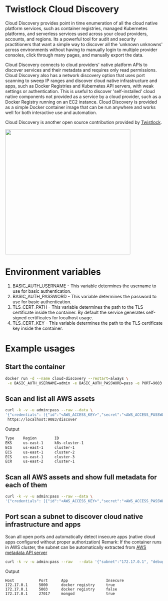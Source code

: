 # Twistlock Cloud Discovery

Cloud Discovery provides point in time enumeration of all the cloud native platform services, such as container registries, managed Kubernetes platforms, and serverless services used across your cloud providers, accounts, and regions.  Its a powerful tool for audit and security practitioners that want a simple way to discover all the 'unknown unknowns' across environments without having to manually login to multiple provider consoles, click through many pages, and manually export the data.  

Cloud Discovery connects to cloud providers' native platform APIs to discover services and their metadata and requires only read permissions.  Cloud Discovery also has a network discovery option that uses port scanning to sweep IP ranges and discover cloud native infrastructure and apps, such as Docker Registries and Kubernetes API servers, with weak settings or authentication.  This is useful to discover 'self-installed' cloud native components not provided as a service by a cloud provider, such as a Docker Registry running on an EC2 instance.  Cloud Discovery is provided as a simple Docker container image that can be run anywhere and works well for both interactive use and automation.

Cloud Discovery is another open source contribution provided by [Twistlock](https://www.twistlock.com).

<img src="http://www.twistlock.com/wp-content/uploads/2017/11/Twistlock_Logo-Lockup_RGB.png" width="400">

# Environment variables

1. BASIC_AUTH_USERNAME - This variable determines the username to use for basic authentication.
2. BASIC_AUTH_PASSWORD - This variable determines the password to use for basic authentication.
3. TLS_CERT_PATH - This variable determines the path to the TLS certificate inside the container.
   By default the service generates self-signed certificates for localhost usage.
4. TLS_CERT_KEY - This variable determines the path to the TLS certificate key inside the container.

# Example usages

## Start the container

```sh
docker run -d --name cloud-discovery --restart=always \
 -e BASIC_AUTH_USERNAME=admin -e BASIC_AUTH_PASSWORD=pass -e PORT=9083 -p 9083:9083  twistlock/cloud-discovery
```

## Scan and list all AWS assets
```sh
curl -k -v -u admin:pass --raw --data \
'{"credentials": [{"id":"<AWS_ACCESS_KEY>","secret":"<AWS_ACCESS_PASSWORD>"}]}' \
 https://localhost:9083/discover
```
Output
```sh
Type    Region        ID
EKS     us-east-1     k8s-cluster-1
ECS     us-east-1     cluster-1
ECS     us-east-1     cluster-2
ECS     us-east-1     cluster-3
ECR     us-east-2     cluster-1
```

## Scan all AWS assets and show full metadata for each of them
```sh
curl -k -v -u admin:pass --raw --data \
'{"credentials": [{"id":"<AWS_ACCESS_KEY>","secret":"<AWS_ACCESS_PASSWORD>"}]}' https://localhost:9083/discover?format=json
```

## Port scan a subnet to discover cloud native infrastructure and apps
Scan all open ports and automatically detect insecure apps (native cloud apps configured without proper authorization)
Remark: If the container runs in AWS cluster, the subnet can be automatically extracted from [AWS metadata API server](https://docs.aws.amazon.com/AWSEC2/latest/UserGuide/ec2-instance-metadata.html)
```sh
curl -k -v -u admin:pass --raw   --data '{"subnet":"172.17.0.1", "debug": true}'   https://localhost:9083/nmap
```
Output
```
Host           Port      App                 Insecure
172.17.0.1     5000      docker registry     true
172.17.0.1     5003      docker registry     false
172.17.0.1     27017     mongod              true
```



